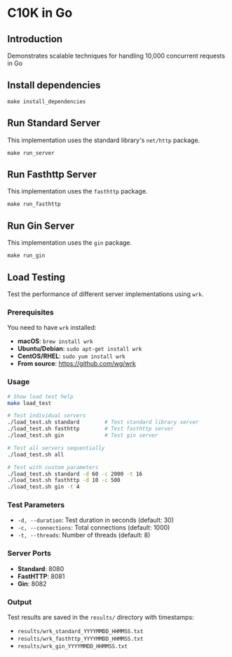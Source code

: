 # C10K in Go

## Introduction

Demonstrates scalable techniques for handling 10,000 concurrent requests in Go

## Install dependencies

```
make install_dependencies
```

## Run Standard Server

This implementation uses the standard library's `net/http` package.
```
make run_server
```

## Run Fasthttp Server

This implementation uses the `fasthttp` package.
```
make run_fasthttp
```

## Run Gin Server

This implementation uses the `gin` package.
```
make run_gin
```

## Load Testing

Test the performance of different server implementations using `wrk`.

### Prerequisites

You need to have `wrk` installed:

- **macOS**: `brew install wrk`
- **Ubuntu/Debian**: `sudo apt-get install wrk`
- **CentOS/RHEL**: `sudo yum install wrk`
- **From source**: https://github.com/wg/wrk

### Usage

```bash
# Show load test help
make load_test

# Test individual servers
./load_test.sh standard        # Test standard library server
./load_test.sh fasthttp        # Test fasthttp server
./load_test.sh gin             # Test gin server

# Test all servers sequentially
./load_test.sh all

# Test with custom parameters
./load_test.sh standard -d 60 -c 2000 -t 16
./load_test.sh fasthttp -d 10 -c 500
./load_test.sh gin -t 4
```

### Test Parameters

- `-d, --duration`: Test duration in seconds (default: 30)
- `-c, --connections`: Total connections (default: 1000)
- `-t, --threads`: Number of threads (default: 8)

### Server Ports

- **Standard**: 8080
- **FastHTTP**: 8081
- **Gin**: 8082

### Output

Test results are saved in the `results/` directory with timestamps:
- `results/wrk_standard_YYYYMMDD_HHMMSS.txt`
- `results/wrk_fasthttp_YYYYMMDD_HHMMSS.txt`
- `results/wrk_gin_YYYYMMDD_HHMMSS.txt`

